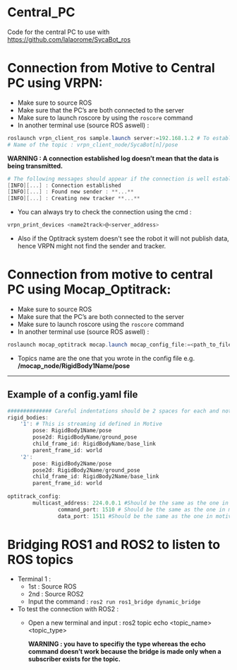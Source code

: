 # Central_PC
Code for the central PC to use with https://github.com/lalaorome/SycaBot_ros

# Connection from Motive to Central PC using VRPN:

- Make sure to source ROS
- Make sure that the PC’s are both connected to the server
- Make sure to launch roscore by using the `roscore` command
- In another terminal use (source ROS aswell) :

```powershell
roslaunch vrpn_client_ros sample.launch server:=192.168.1.2 # To establish the connection
# Name of the topic : vrpn_client_node/SycaBot[n]/pose
```

**WARNING : A connection established log doesn’t mean that the data is being transmitted.** 

```powershell
# The following messages should appear if the connection is well established : 
[INFO][...] : Connection established
[INFO][...] : Found new sender : **...**
[INFO][...] : Creating new tracker **...**
```

- You can always try to check the connection using the cmd :

```powershell
vrpn_print_devices <name2track>@<server_address>
```
- Also if the Optitrack system doesn't see the robot it will not publish data, hence VRPN might not find the sender and tracker.

# Connection from motive to central PC using Mocap_Optitrack:

- Make sure to source ROS
- Make sure that the PC’s are both connected to the server
- Make sure to launch roscore using the `roscore` command
- In another terminal use (source ROS aswell) :

```powershell
roslaunch mocap_optitrack mocap.launch mocap_config_file:=<path_to_filename.yaml> # To establish the connection
```

- Topics name are the one that you wrote in the config file e.g. **/mocap_node/RigidBody1Name/pose**

---

## Example of a config.yaml file

```powershell
############## Careful indentations should be 2 spaces for each and not indent ###############
rigid_bodies:
    '1': # This is streaming id defined in Motive
        pose: RigidBody1Name/pose
        pose2d: RigidBodyName/ground_pose
        child_frame_id: RigidBodyName/base_link
        parent_frame_id: world
    '2':
        pose: RigidBody2Name/pose
        pose2d: RigidBody2Name/ground_pose
        child_frame_id: RigidBody2Name/base_link
        parent_frame_id: world
		
optitrack_config:
        multicast_address: 224.0.0.1 #Should be the same as the one in Motive
				command_port: 1510 # Should be the same as the one in motive
				data_port: 1511 #Should be the same as the one in motive

```

# Bridging ROS1 and ROS2 to listen to ROS topics

- Terminal 1 :
    - 1st : Source ROS
    - 2nd : Source ROS2
    - Input the command : `ros2 run ros1_bridge dynamic_bridge`
- To test the connection with ROS2 :
    - Open a new terminal and input : ros2 topic echo <topic_name> <topic_type>
        
        **WARNING : you have to specifiy the type whereas the echo command doesn’t work because the bridge is made only when a subscriber exists for the topic.**
